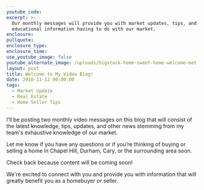 ```yaml
---
youtube_code:
excerpt: >-
  Our monthly messages will provide you with market updates, tips, and other
  educational information having to do with our market.
enclosure:
pullquote:
enclosure_type:
enclosure_time:
use_youtube_image: false
youtube_alternate_image: /uploads/bigstock-home-sweet-home-welcome-mat-m-235686472-1.jpg
layout: post
title: Welcome to My Video Blog!
date: 2018-11-12 00:00:00
tags:
  - Market Update
  - Real Estate
  - Home Seller Tips
---
```


I’ll be posting two monthly video messages on this blog that will consist of the latest knowledge, tips, updates, and other news stemming from my team's exhaustive knowledge of our market. 

Let me know if you have any questions or if you’re thinking of buying or selling a home in Chapel Hill, Durham, Cary, or the surrounding area soon.

Check back because content will be coming soon!

We're excited to connect with you and provide you with information that will greatly benefit you as a homebuyer or seller.